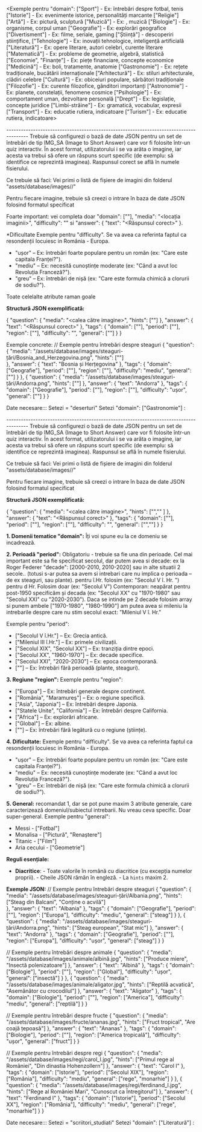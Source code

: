 <Exemple pentru "domain":
["Sport"] - Ex: întrebări despre fotbal, tenis
["Istorie"] - Ex: evenimente istorice, personalități marcante
["Religie"]
["Artă"] - Ex: pictură, sculptură
["Muzică"] - Ex: , muzică
["Biologie"] - Ex: organisme, corpul uman
["Geografie"] - Ex: explorări geografice
["Divertisment"] - Ex: filme, seriale, gaming
["Știință"] - descoperiri științifice,
["Tehnologie"] - Ex: inovații tehnologice, inteligență artificială
["Literatură"] - Ex: opere literare, autori celebri, curente literare
["Matematică"] - Ex: probleme de geometrie, algebră, statistică
["Economie", "Finanțe"] - Ex: piețe financiare, concepte economice
["Medicină"] - Ex: boli, tratamente, anatomie
["Gastronomie"] - Ex: rețete tradiționale, bucătării internaționale
["Arhitectură"] - Ex: stiluri arhitecturale, clădiri celebre
["Cultură"] - Ex: obiceiuri populare, sărbători tradiționale
["Filozofie"] - Ex: curente filozofice, gânditori importanți
["Astronomie"] - Ex: planete, constelații, fenomene cosmice
["Psihologie"] - Ex: comportament uman, dezvoltare personală
["Drept"] - Ex: legislație, concepte juridice
["Limbi-străine"] - Ex: gramatică, vocabular, expresii
["Transport"] - Ex: educatie rutiera, indicatoare
["Turism"] - Ex: educatie rutiera, indicatoare>

--------------------------------------------------<Prompt Simplu>-------------------------------------
Trebuie să configurezi o bază de date JSON pentru un set de întrebări de tip IMG_SA (Image to Short Answer) care vor fi folosite într-un quiz interactiv. În acest format, utilizatorului i se va arăta o imagine, iar acesta va trebui să ofere un răspuns scurt specific (de exemplu: să identifice ce reprezintă imaginea). Raspunsul corect se află în numele fisierului.

Ce trebuie să faci:
Vei primi o listă de fișiere de imagini din folderul "assets/database/images/<numele-categoriei>/"

Pentru fiecare imagine, trebuie să creezi o intrare în baza de date JSON folosind formatul specificat

Foarte important: vei completa doar "domain": ["<numele domeniului>"], "media": "<locația imaginii>", "difficulty": "" si "answer": {
"text": "<Răspunsul corect>"
}.

\*Dificultate
Exemple pentru "difficulty". Se va avea ca referinta faptul ca resondenții locuiesc in România - Europa.

- "ușor" – Ex: întrebări foarte populare pentru un român (ex: "Care este capitala Franței?").
- "mediu" – Ex: necesită cunoștințe moderate (ex: "Când a avut loc Revoluția Franceză?").
- "greu" – Ex: întrebări de nișă (ex: "Care este formula chimică a clorurii de sodiu?").

Toate celelalte atribute raman goale

**Structură JSON exemplificată:**

{
"question": {
"media": "<calea către imagine>",
"hints": [""]
},
"answer": {
"text": "<Răspunsul corect>"
},
"tags": {
"domain": ["<Domeniul>"],
"period": [""],
"region": [""],
"difficulty": "<dificultate>",
"general": [""]
}
}

Exemple concrete:
// Exemple pentru întrebări despre steaguri
{
"question": {
"media": "/assets/database/images/steaguri-țări/Bosnia_and_Herzegovina.png",
"hints": [""]  
 },
"answer": {
"text": "Bosnia și Herțegovina"
},
"tags": {
"domain": ["Geografie"],
"period": [""],
"region": [""],
"difficulty": "mediu",
"general": [""]
}
},
{
"question": {
"media": "/assets/database/images/steaguri-țări/Andorra.png",
"hints": [""]
},
"answer": {
"text": "Andorra"
},
"tags": {
"domain": ["Geografie"],
"period": [""],
"region": [""],
"difficulty": "ușor",
"general": [""]
}
}

Date necesare:::
Setezi <numele-categoriei> = "deserturi"
Setezi "domain": ["Gastronomie"]
<Lista de fisiere>:

--------------------------------------------------<Prompt Specific>-------------------------------------
Trebuie să configurezi o bază de date JSON pentru un set de întrebări de tip IMG_SA (Image to Short Answer) care vor fi folosite într-un quiz interactiv. În acest format, utilizatorului i se va arăta o imagine, iar acesta va trebui să ofere un răspuns scurt specific (de exemplu: să identifice ce reprezintă imaginea). Raspunsul se află în numele fisierului.

Ce trebuie să faci:
Vei primi o listă de fișiere de imagini din folderul "assets/database/images/<numele-categoriei>/"

Pentru fiecare imagine, trebuie să creezi o intrare în baza de date JSON folosind formatul specificat

**Structură JSON exemplificată:**

{
"question": {
"media": "<calea către imagine>",
"hints": ["<Hint1>","<Hint2>" ]
},
"answer": {
"text": "<Răspunsul corect>"
},
"tags": {
"domain": ["<Domeniul>"],
"period": ["<Perioada>"],
"region": ["<Regiunea>"],
"difficulty": "<nivelul de dificultate>",
"general": ["<tag1>","<tag2>"]
}
}

**1. Domenii tematice "domain":**
Îți voi spune eu la ce domeniu se incadrează.

**2. Perioadă "period":** Obligatoriu - trebuie sa fie una din perioade. Cel mai important este sa fie specificat secolul, dar putem avea si decade: ex la Roger Federer "decade": [2000-2010, 2010-2020] sau in alte situatii 2 secole.. (totusi s-ar putea sa avem si intrebari care nu implica o perioada – de ex steaguri, sau plante).
pentru î.Hr. folosim (ex: "Secolul V î. Hr. ")
pentru d Hr. Folosim doar (ex: "Secolul V")
Contemporan: neapărat pentru post-1950 specificăm și decada (ex: "Secolul XX" cu "1970-1980" sau "Secolul XXI" cu "2020-2030"). Daca se intinde pe 2 decade folosim array si punem ambele ["1970-1980", "1980-1990"]
am putea avea si mileniu la intrebarile despre care nu stim secolul exact: "Mileniul V î. Hr."

Exemple pentru "period":

- ["Secolul V î.Hr."] – Ex: Grecia antică.
- ["Mileniul III î.Hr."] – Ex: primele civilizații.
- ["Secolul XIX", "Secolul XX"] – Ex: tranziția dintre epoci.
- ["Secolul XX", "1960-1970"] – Ex: decade specifice.
- ["Secolul XXI", "2020-2030"] – Ex: epoca contemporană.
- [""] – Ex: întrebări fără perioadă (plante, steaguri).

**3. Regiune "region":**
Exemple pentru "region":

- ["Europa"] – Ex: întrebări generale despre continent.
- ["România", "Maramureș"] – Ex: o regiune specifică.
- ["Asia", "Japonia"] – Ex: întrebări despre Japonia.
- ["Statele Unite", "California"] – Ex: întrebări despre California.
- ["Africa"] – Ex: explorări africane.
- ["Global"] – Ex: albine.
- [""] – Ex: întrebări fără legătură cu o regiune (științe).

**4. Dificultate:**
Exemple pentru "difficulty". Se va avea ca referinta faptul ca resondenții locuiesc in România - Europa.

- "ușor" – Ex: întrebări foarte populare pentru un român (ex: "Care este capitala Franței?").
- "mediu" – Ex: necesită cunoștințe moderate (ex: "Când a avut loc Revoluția Franceză?").
- "greu" – Ex: întrebări de nișă (ex: "Care este formula chimică a clorurii de sodiu?").

**5. General:** recomandat 1, dar se pot pune maxim 3 atribute generale, care caracterizează domeniul/subiectul intrebarii. Nu vreau ceva specific. Doar super-general.
Exemple pentru "general":

- Messi - ["Fotbal"]
- Monalisa - ["Pictură", "Renaștere"]
- Titanic - ["Film"]
- Aria cecului - ["Geometrie"]

**Reguli esențiale:**

- **Diacritice**: - Toate valorile în română cu diacritice (cu excepția numelor proprii). - Cheile JSON rămân în engleză. - La `hints` maxim 2.

**Exemple JSON:**
// Exemple pentru întrebări despre steaguri
{
"question": {
"media": "/assets/database/images/steaguri-țări/Albania.png",
"hints": ["Steag din Balcani", "Conține o acvilă"]  
 },
"answer": {
"text": "Albania"
},
"tags": {
"domain": ["Geografie"],
"period": [""],
"region": ["Europa"],
"difficulty": "mediu",
"general": ["steag"]
}
},
{
"question": {
"media": "/assets/database/images/steaguri-țări/Andorra.png",
"hints": ["Steag european", "Stat mic"]
},
"answer": {
"text": "Andorra"
},
"tags": {
"domain": ["Geografie"],
"period": [""],
"region": ["Europa"],
"difficulty": "ușor",
"general": ["steag"]
}
}

// Exemple pentru întrebări despre animale
{
"question": {
"media": "/assets/database/images/animale/albină.jpg",
"hints": ["Produce miere", "Insectă polenizatoare"]
},
"answer": {
"text": "Albină"
},
"tags": {
"domain": ["Biologie"],
"period": [""],
"region": ["Global"],
"difficulty": "ușor",
"general": ["insectă"]
}
},
{
"question": {
"media": "/assets/database/images/animale/aligator.jpg",
"hints": ["Reptilă acvatică", "Asemănător cu crocodilul"]
},
"answer": {
"text": "Aligator"
},
"tags": {
"domain": ["Biologie"],
"period": [""],
"region": ["America"],
"difficulty": "mediu",
"general": ["reptilă"]
}
}

// Exemple pentru întrebări despre fructe
{
"question": {
"media": "/assets/database/images/fructe/ananas.jpg",
"hints": ["Fruct tropical", "Are coajă țepoasă"]
},
"answer": {
"text": "Ananas"
},
"tags": {
"domain": ["Biologie"],
"period": [""],
"region": ["America tropicală"],
"difficulty": "ușor",
"general": ["fruct"]
}
}

// Exemple pentru întrebări despre regi
{
"question": {
"media": "/assets/database/images/regi/carol_I.jpg",
"hints": ["Primul rege al României", "Din dinastia Hohenzollern"]
},
"answer": {
"text": "Carol I"
},
"tags": {
"domain": ["Istorie"],
"period": ["Secolul XIX"],
"region": ["România"],
"difficulty": "mediu",
"general": ["rege", "monarhie"]
}
},
{
"question": {
"media": "/assets/database/images/regi/ferdinand_I.jpg",
"hints": ["Rege al României Mari", "Cunoscut ca Întregitorul"]
},
"answer": {
"text": "Ferdinand I"
},
"tags": {
"domain": ["Istorie"],
"period": ["Secolul XX"],
"region": ["România"],
"difficulty": "mediu",
"general": ["rege", "monarhie"]
}
}

Date necesare:::
Setezi <numele-categoriei> = "scriitori_studiati"
Setezi "domain": ["Literatură"]
<Lista de fisiere>:
